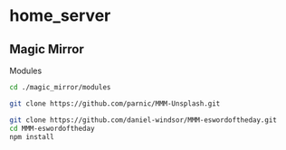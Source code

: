 # home_server


## Magic Mirror

Modules

```sh
cd ./magic_mirror/modules

git clone https://github.com/parnic/MMM-Unsplash.git

git clone https://github.com/daniel-windsor/MMM-eswordoftheday.git 
cd MMM-eswordoftheday
npm install

```